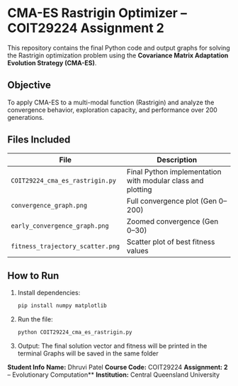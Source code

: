 # CMA-ES Rastrigin Optimizer – COIT29224 Assignment 2

This repository contains the final Python code and output graphs for solving the Rastrigin optimization problem using the **Covariance Matrix Adaptation Evolution Strategy (CMA-ES)**.

##  Objective

To apply CMA-ES to a multi-modal function (Rastrigin) and analyze the convergence behavior, exploration capacity, and performance over 200 generations.

## Files Included

| File | Description |
|------|-------------|
| `COIT29224_cma_es_rastrigin.py` | Final Python implementation with modular class and plotting |
| `convergence_graph.png` | Full convergence plot (Gen 0–200) |
| `early_convergence_graph.png` | Zoomed convergence (Gen 0–30) |
| `fitness_trajectory_scatter.png` | Scatter plot of best fitness values |

##  How to Run

1. Install dependencies:
   ```bash
   pip install numpy matplotlib
2. Run the file:
   ```bash
   python COIT29224_cma_es_rastrigin.py
4. Output:
The final solution vector and fitness will be printed in the terminal
Graphs will be saved in the same folder

**Student Info**
**Name:** Dhruvi Patel
**Course Code:** COIT29224
**Assignment: 2** – Evolutionary Computation**
**Institution:** Central Queensland University

